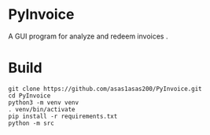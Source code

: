 # PyInvoice
A GUI program for analyze and redeem invoices .
# Build
```
git clone https://github.com/asas1asas200/PyInvoice.git
cd PyInvoice
python3 -m venv venv
. venv/bin/activate
pip install -r requirements.txt
python -m src
```
